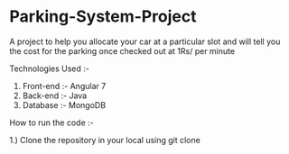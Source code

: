 # Parking-System-Project
A project to help you allocate your car at a particular slot and 
will tell you the cost for the parking once checked out at 1Rs/ per minute

Technologies Used :- 
1. Front-end :- Angular 7
2. Back-end :- Java
3. Database :- MongoDB


How to run the code :- 

1.) Clone the repository in your local using git clone 
